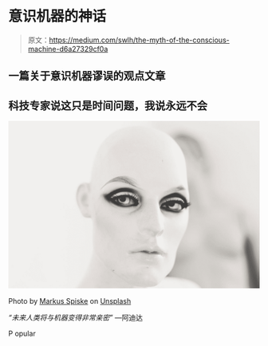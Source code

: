 # 意识机器的神话

> 原文：<https://medium.com/swlh/the-myth-of-the-conscious-machine-d6a27329cf0a>

## 一篇关于意识机器谬误的观点文章

## 科技专家说这只是时间问题，我说永远不会

![](img/588651273368220dba231b14a1dd9a6c.png)

Photo by [Markus Spiske](https://unsplash.com/@markusspiske?utm_source=medium&utm_medium=referral) on [Unsplash](https://unsplash.com?utm_source=medium&utm_medium=referral)

*“未来人类将与机器变得非常亲密”* —阿迪达

P opular